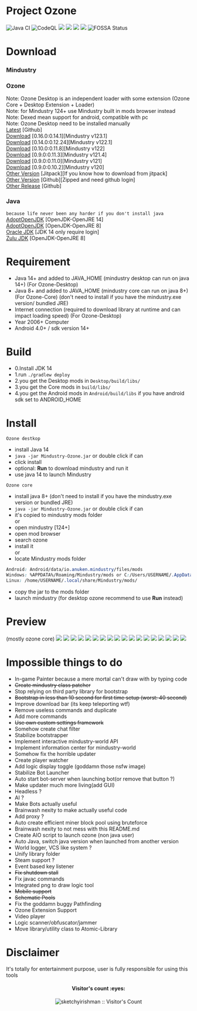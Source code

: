 # Project Ozone
![Java CI](https://github.com/o7-Fire/Mindustry-Ozone/workflows/Java%20CI/badge.svg)
![CodeQL](https://github.com/o7-Fire/Mindustry-Ozone/workflows/CodeQL/badge.svg)
![](https://img.shields.io/github/v/tag/o7-Fire/Mindustry-Ozone?label=Mindustry-Ozone)
![](https://img.shields.io/github/v/release/Anuken/Mindustry?label=Mindustry-Latest)
![](https://img.shields.io/badge/java-14.0.2-orange)
![](https://img.shields.io/badge/Android%20API-14-blue)
![FOSSA Status](https://app.fossa.com/api/projects/git%2Bgithub.com%2Fo7-Fire%2FMindustry-Ozone.svg?type=shield)

# Download
### Mindustry

### Ozone
Note: Ozone Desktop is an independent loader with some extension (Ozone Core + Desktop Extension + Loader)\
Note: for Mindustry 124+ use Mindustry built in mods browser instead\
Note: Dexed mean support for android, compatible with pc\
Note: Ozone Desktop need to be installed manually\
[Latest](https://github.com/o7-Fire/Mindustry-Ozone/releases) [Github]\
[Download](https://github.com/o7-Fire/Mindustry-Ozone/releases/latest)
[0.16.0:0.14.1][Mindustry v123.1] \
[Download](https://github.com/o7-Fire/Mindustry-Ozone/releases/tag/v122.13)
[0.14.0:0.12.24][Mindustry v122.1] \
[Download](https://jitpack.io/com/github/o7-Fire/Mindustry-Ozone/Desktop/v122/Desktop-v122.jar)
[0.10.0:0.11.8][Mindustry v122] \
[Download](https://jitpack.io/com/github/o7-Fire/Mindustry-Ozone/Desktop/v121.4/Desktop-v121.4.jar)
[0.9.0:0.11.3][Mindustry v121.4] \
[Download](https://jitpack.io/com/github/o7-Fire/Mindustry-Ozone/Desktop/a8805a30a5/Desktop-a8805a30a5.jar)
[0.9.0:0.11.0][Mindustry v121] \
[Download](https://github.com/o7-Fire/Mindustry-Ozone/releases/download/v120/Ozone-Desktop.jar)
[0.9.0:0.10.2][Mindustry v120] \
[Other Version](https://jitpack.io/#o7-Fire/Mindustry-Ozone) [Jitpack][If you know how to download from jitpack] \
[Other Version](https://github.com/o7-Fire/Mindustry-Ozone/actions) [Github][Zipped and need github login]\
[Other Release](https://github.com/o7-Fire/Mindustry-Ozone/tags) [Github]

### Java

`because life never been any harder if you don't install java`\
[AdoptOpenJDK](https://adoptopenjdk.net/releases.html?variant=openjdk14&jvmVariant=hotspot) [OpenJDK-OpenJRE 14]\
[AdoptOpenJDK](https://adoptopenjdk.net/releases.html?variant=openjdk8&jvmVariant=hotspot) [OpenJDK-OpenJRE 8]\
[Oracle JDK](https://www.oracle.com/java/technologies/javase/jdk14-archive-downloads.html) [JDK 14 only require login]\
[Zulu JDK](https://www.azul.com/downloads/zulu-community/?version=java-8-lts&package=jdk) [OpenJDK-OpenJRE 8]

# Requirement

* Java 14+ and added to JAVA_HOME (mindustry desktop can run on java 14+) (For Ozone-Desktop)
* Java 8+ and added to JAVA_HOME (mindustry core can run on java 8+) (For Ozone-Core)  (don't need to install if you
  have the mindustry.exe version/ bundled JRE)
* Internet connection (required to download library at runtime and can impact loading speed) (For Ozone-Desktop)
* Year 2006+ Computer
* Android 4.0+ / sdk version 14+

# Build

* 0.Install JDK 14
* 1.run `./gradlew deploy`
* 2.you get the Desktop mods in `Desktop/build/libs/`
* 3.you get the Core mods in `build/libs/`
* 4.you get the Android mods in `Android/build/libs` if you have android sdk set to ANDROID_HOME

# Install

`Ozone destkop`

- install Java 14
- `java -jar Mindustry-Ozone.jar` or double click if can
- click install
- optional: **Run** to download mindustry and run it
- use java 14 to launch Mindustry

`Ozone core`

- install java 8+ (don't need to install if you have the mindustry.exe version or bundled JRE)
- `java -jar Mindustry-Ozone.jar` or double click if can
- it's copied to mindustry mods folder\
  or
- open mindustry [124+]
- open mod browser
- search ozone
- install it\
  or
- locate Mindustry mods folder

```css
Android: Android/data/io.anuken.mindustry/files/mods
Windows: %APPDATA%/Roaming/Mindustry/mods or C:/Users/USERNAME/.AppData/Roaming/Mindustry/mods
Linux: /home/USERNAME/.local/share/Mindustry/mods/
```

- copy the jar to the mods folder
- launch mindustry (for desktop ozone recommend to use **Run** instead)

# Preview

(mostly ozone core)
![](https://cdn.discordapp.com/attachments/809580979777568828/809627146846470144/unknown.png)
![](https://cdn.discordapp.com/attachments/809580979777568828/809627233010319380/unknown.png)
![](https://cdn.discordapp.com/attachments/809580979777568828/809634916300095498/unknown.png)
![](https://cdn.discordapp.com/attachments/809580979777568828/809635106779299861/unknown.png)
![](https://cdn.discordapp.com/attachments/809580979777568828/809635148282462218/unknown.png)
![](https://cdn.discordapp.com/attachments/809580979777568828/809635252502265886/unknown.png)
![](https://cdn.discordapp.com/attachments/809580979777568828/809635310522204210/unknown.png)
![](https://cdn.discordapp.com/attachments/809580979777568828/809635755419893820/unknown.png)
![](https://cdn.discordapp.com/attachments/809580979777568828/809636037360877598/unknown.png)
![](https://cdn.discordapp.com/attachments/809580979777568828/809635992977932298/unknown.png)
![](https://cdn.discordapp.com/attachments/809580979777568828/809636104637644800/unknown.png)
![](https://cdn.discordapp.com/attachments/809580979777568828/809636322272084058/unknown.png)
![](https://cdn.discordapp.com/attachments/809580979777568828/809636450755674133/unknown.png)
![](https://cdn.discordapp.com/attachments/809580979777568828/809637463382425620/unknown.png)
![](https://cdn.discordapp.com/attachments/809580979777568828/809638887873445898/sortshuffle.gif)
![](https://cdn.discordapp.com/attachments/809580979777568828/809663462023102484/drainCore.gif)
![](https://cdn.discordapp.com/attachments/809580979777568828/809668927571230760/FollowP1.gif)
![](https://cdn.discordapp.com/attachments/809580979777568828/809669870849490954/unknown.png)

# Impossible things to do

- In-game Painter because a mere mortal can't draw with by typing code
- ~~Create mindustry class patcher~~
- Stop relying on third party library for bootstrap
- ~~Bootstrap in less than 10 second for first time setup (worst: 40 second)~~
- Improve download bar (its keep teleporting wtf)
- Remove useless commands and duplicate
- Add more commands
- ~~Use own custom settings framework~~
- Somehow create chat filter
- Stabilize bootstrapper
- Implement interactive mindustry-world API
- Implement information center for mindustry-world
- Somehow fix the horrible updater
- Create player watcher
- Add logic display toggle (goddamn those nsfw image)
- Stabilize Bot Launcher
- Auto start bot-server when launching bot(or remove that button ?)
- Make updater much more living(add GUI)
- Headless ?
- AI ?
- Make Bots actually useful
- Brainwash nexity to make actually useful code
- Add proxy ?
- Auto create efficient miner block pool using bruteforce
- Brainwash nexity to not mess with this README.md
- Create AIO script to launch ozone (non java user)
- Auto Java, switch java version when launched from another version
- World logger, VCS like system ?
- Unify library folder
- Steam support ?
- Event based key listener
- ~~Fix shutdown stall~~
- Fix javac commands
- Integrated png to draw logic tool
- ~~Mobile support~~
- ~~Schematic Pools~~
- Fix the goddamn buggy Pathfinding
- Ozone Extension Support
- Video player
- Logic scanner/obfuscator/jammer
- Move library/utility class to Atomic-Library
# Disclaimer

It's totally for entertainment purpose, user is fully responsible for using this tools
<h4 align="center">Visitor's count :eyes:</h4>
<p align="center"><img src="https://profile-counter.glitch.me/%7Bsketchyirishman%7D/count.svg" alt="sketchyirishman :: Visitor's Count" /></p>
